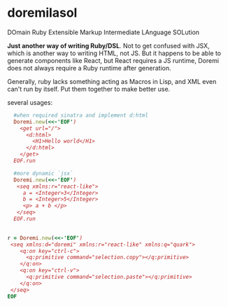 # doremilasol
DOmain Ruby Extensible Markup Intermediate LAnguage SOLution

**Just another way of writing Ruby/DSL**.  Not to get confused with JSX, which is another way to writing HTML, not JS. 
But it happens to be able to generate components like React, but React requires a JS runtime, Doremi does not always require a Ruby runtime after generation.

Generally, ruby lacks something acting as Macros in Lisp, and XML even can't run by itself. Put them together to make better use.

several usages:
```ruby
  #when required sinatra and implement d:html
  Doremi.new(<<-'EOF')
    <get url="/">
      <d:html>
        <H1>Hello world</H1>
      </d:html>
    </get>
  EOF.run
```

```ruby
  #more dynamic `jsx`
  Doremi.new(<<-'EOF')
   <seq xmlns:r="react-like">
     a = <Integer>3</Integer>
     b = <Integer>5</Integer>
     <p> a + b </p>
   </seq>
  EOF.run
   
```



```ruby
r = Doremi.new(<<-'EOF')
 <seq xmlns:d="doremi" xmlns:r="react-like" xmlns:q="quark"> 
    <q:on key="ctrl-c">
      <q:primitive command="selection.copy"></q:primitive>
    </q:on>
    <q:on key="ctrl-v">
      <q:primitive command="selection.paste"></q:primitive>
    </q:on>
 </seq>
EOF
```
